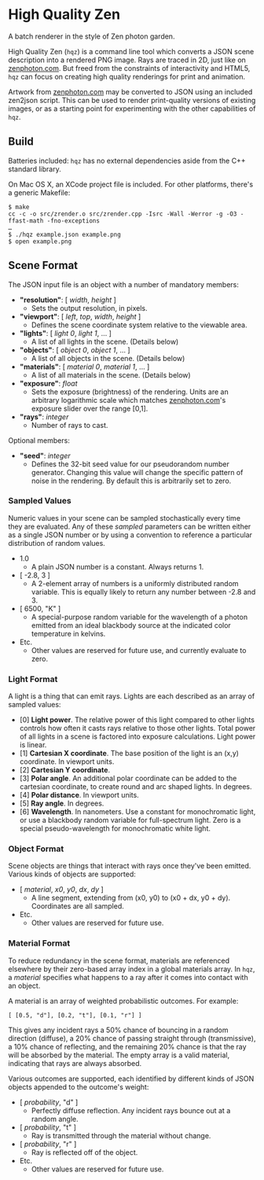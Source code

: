 High Quality Zen
================

A batch renderer in the style of Zen photon garden.

High Quality Zen (`hqz`) is a command line tool which converts a JSON scene description into a rendered PNG image. Rays are traced in 2D, just like on [zenphoton.com](http://zenphoton.com). But freed from the constraints of interactivity and HTML5, `hqz` can focus on creating high quality renderings for print and animation.

Artwork from [zenphoton.com](http://zenphoton.com) may be converted to JSON using an included zen2json script. This can be used to render print-quality versions of existing images, or as a starting point for experimenting with the other capabilities of `hqz`.


Build
-----

Batteries included: `hqz` has no external dependencies aside from the C++ standard library.

On Mac OS X, an XCode project file is included. For other platforms, there's a generic Makefile:

	$ make
	cc -c -o src/zrender.o src/zrender.cpp -Isrc -Wall -Werror -g -O3 -ffast-math -fno-exceptions
	…
	$ ./hqz example.json example.png
	$ open example.png

Scene Format
------------

The JSON input file is an object with a number of mandatory members:

* **"resolution"**: [ *width*, *height* ]  
	* Sets the output resolution, in pixels.
* **"viewport"**: [ *left*, *top*, *width*, *height* ]
	* Defines the scene coordinate system relative to the viewable area.
* **"lights"**: [ *light 0*, *light 1*, … ]
	* A list of all lights in the scene. (Details below)
* **"objects"**: [ *object 0*, *object 1*, … ]
	* A list of all objects in the scene. (Details below)
* **"materials"**: [ *material 0*, *material 1*, … ]
	* A list of all materials in the scene. (Details below)
* **"exposure"**: *float*
    * Sets the exposure (brightness) of the rendering. Units are an arbitrary logarithmic scale which matches [zenphoton.com](http://zenphoton.com)'s exposure slider over the range [0,1].
* **"rays"**: *integer*
    * Number of rays to cast.

Optional members:

* **"seed"**: *integer*
	* Defines the 32-bit seed value for our pseudorandom number generator. Changing this value will change the specific pattern of noise in the rendering. By default this is arbitrarily set to zero.

### Sampled Values

Numeric values in your scene can be sampled stochastically every time they are evaluated. Any of these *sampled* parameters can be written either as a single JSON number or by using a convention to reference a particular distribution of random values.

* 1.0
	* A plain JSON number is a constant. Always returns 1.
* [ -2.8, 3 ]
	* A 2-element array of numbers is a uniformly distributed random variable. This is equally likely to return any number between -2.8 and 3.
* [ 6500, "K" ]
    * A special-purpose random variable for the wavelength of a photon emitted from an ideal blackbody source at the indicated color temperature in kelvins. 
* Etc.
	* Other values are reserved for future use, and currently evaluate to zero.	

### Light Format

A light is a thing that can emit rays. Lights are each described as an array of sampled values:

* [0] **Light power**. The relative power of this light compared to other lights controls how often it casts rays relative to those other lights. Total power of all lights in a scene is factored into exposure calculations. Light power is linear.
* [1] **Cartesian X coordinate**. The base position of the light is an (x,y) coordinate. In viewport units.
* [2] **Cartesian Y coordinate**.
* [3] **Polar angle**. An additional polar coordinate can be added to the cartesian coordinate, to create round and arc shaped lights. In degrees.
* [4] **Polar distance**. In viewport units.
* [5] **Ray angle**. In degrees.
* [6] **Wavelength**. In nanometers. Use a constant for monochromatic light, or use a blackbody random variable for full-spectrum light. Zero is a special pseudo-wavelength for monochromatic white light.

### Object Format

Scene objects are things that interact with rays once they've been emitted. Various kinds of objects are supported:

* [ *material*, *x0*, *y0*, *dx*, *dy* ]
	* A line segment, extending from (x0, y0) to (x0 + dx, y0 + dy). Coordinates are all sampled.
* Etc.
	* Other values are reserved for future use.

### Material Format

To reduce redundancy in the scene format, materials are referenced elsewhere by their zero-based array index in a global materials array. In `hqz`, a *material* specifies what happens to a ray after it comes into contact with an object.

A material is an array of weighted probabilistic outcomes. For example:

	[ [0.5, "d"], [0.2, "t"], [0.1, "r"] ]
	
This gives any incident rays a 50% chance of bouncing in a random direction (diffuse), a 20% chance of passing straight through (transmissive), a 10% chance of reflecting, and the remaining 20% chance is that the ray will be absorbed by the material. The empty array is a valid material, indicating that rays are always absorbed.

Various outcomes are supported, each identified by different kinds of JSON objects appended to the outcome's weight:

* [ *probability*, "d" ]
	* Perfectly diffuse reflection. Any incident rays bounce out at a random angle.
* [ *probability*, "t" ]
	* Ray is transmitted through the material without change.
* [ *probability*, "r" ]
	* Ray is reflected off of the object.
* Etc.
	* Other values are reserved for future use.
